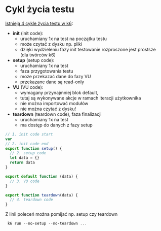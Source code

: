 # Cykl życia testu

[Istnieją 4 cykle życia testu w k6](https://k6.io/docs/using-k6/test-life-cycle/):
- **init** (init code):
  - uruchamiany 1x na test na początku testu
  - może czytać z dysku np. pliki
  - dzięki wydzieleniu fazy init testowanie rozproszone jest prostsze (dla twórców k6)
- **setup** (setup code):
  - uruchamiany 1x na test
  - faza przygotowania testu 
  - może przekazać dane do fazy VU
  - przekazane dane są read-only
- **VU** (VU code):
  - wymagany przynajmniej blok default, 
  - tutaj są wykonywane akcje w ramach iteracji użytkownika
  - nie można importować modułów
  - nie można czytać z dysku! 
- **teardown** (teardown code), faza finalizacji
  - uruchamiany 1x na test
  - ma dostęp do danych z fazy setup
    
```js
// 1. init code start
var 
// 2. init code end
export function setup() {
  // 2. setup code
  let data = {}
  return data
}

export default function (data) {
  // 3. VU code
}

export function teardown(data) {
  // 4. teardown code
}
```

Z linii poleceń można pomijać np. setup czy teardown

```powershell
 k6 run --no-setup --no-teardown ...
```
